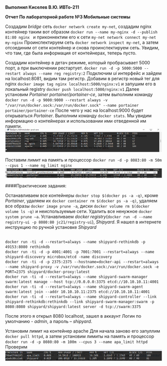 __Выполнил Киселев В.Ю.
ИВТо-211__</p>
__Отчет
По лабораторной работе №3 Мобильные системы__

Создадим _bridge_ сеть `docker network create my-net`, создадим nginx контейнер таким вот образом
`docker run --name my-nginx -d --publish 81:80 nginx `
и приконнектим его к сети `my-net network connect my-net my-nginx`
Проинспектируем сеть `docker network inspect my-net`, а затем отсоединим от сети контейнер и снова проинспектируем сеть. Увидим, что там, где была информация от контейнерах, теперь пусто. 

Создадим контейнер в детач режиме, который пробрасывает 5000 порт, а при выключении рестартует.
`docker run -d -p 5000:5000 --restart always --name reg registry:2`
Подключим _ui_ интерфейс и зайдем на localhost:8081, видим там регистр. Добавим в регистр новый тег для nginx `docker image tag nginx localhost:5000/nginx:v1` и запушим его в локальный registry `docker push localhost:5000/nginx:v1`
Далее установим _Portainer_ _portainer/portainer-ce_, затем выполним команду
`docker run -d -p 9000:9000 --restart always -v "/var/run/docker.sock:/var/run/docker.sock" --name portainer portainer/portainer-ce`
После чего у нас на localhost:9000 будет открываться _Portainer_.
Выполним команду `docker stats`. Мы увидим информацию о контейнерах и использовании ими отведенной им памяти. 
<img src="img/img_lub_3/CPUinf.png">

Поставим лимит на память и процессор `docker run -d -p 8083:80 -m 50m --cpus 1 --name ng_limit nginx`
<img src="img/img_lub_3/CPUizm.png">

####Практические задания:<p>
Останавливаем все контейнеры `docker stop $(docker ps -a -q)`, кроме _Portainer_, удаляем их `docker container rm $(docker ps -a -q)`, удаляем все образы `docker image prune -a`, диски `docker volume rm $(docker volume ls -q)` и неиспользуемые сети. Удалить все ненужное `docker system prune –a`. Устанавливаем _docker registry_(`docker run -d --name registry-ui -p 8080:80 jc21/registry-ui`), _Shipyard_. Я нашел в интернете инструкцию по ручной установке _Shipyard_

```

docker run -ti -d --restart=always --name shipyard-rethinkdb -p 49153:8080 rethinkdb
docker run -ti -d -p 4001:4001 -p 7001:7001 --restart=always --name shipyard-discovery microbox/etcd -name discovery
docker run -ti -d -p 2375:2375 --hostname=docker-api --restart=always --name shipyard-proxy -v /var/run/docker.sock:/var/run/docker.sock -e PORT=2375 shipyard/docker-proxy:latest
docker run -ti -d --restart=always --name shipyard-swarm-manager swarm:latest manage --host tcp://0.0.0.0:3375 etcd://10.10.10.11:4001
docker run -ti -d --restart=always --name shipyard-swarm-agent swarm:latest join --addr 10.10.10.11:2375 etcd://10.10.10.11:4001
docker run -ti -d --restart=always --name shipyard-controller --link shipyard-rethinkdb:rethinkdb --link shipyard-swarm-manager:swarm -p 8080:8080 shipyard/shipyard:latest server -d tcp://swarm:3375

```

После этого я открыл 8080 localhost, зашел в аккаунт Логин по умолчанию - _admin_, а пароль – _shipyard_.

Установим лимит на контейнер apache
Для начала заново его запуллим `docker pull httpd`, а затем установим лимиты на память и процессор `docker run -d -p 8080:80 -m 100m --cpus 3 --name apa_limit httpd`
Проверим
<img src="img/img_lub_3/apachelimit.png">
